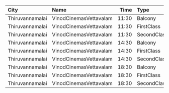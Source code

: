 | City            | Name                   |  Time | Type        | Price | Capacity | Booked |
| :-------------- | :--------------------- | ----: | :---------- | ----: | -------: | -----: |
| Thiruvannamalai | VinodCinemasVettavalam | 11:30 | Balcony     |   80₹ |       52 |     26 |
| Thiruvannamalai | VinodCinemasVettavalam | 11:30 | FirstClass  |   70₹ |      222 |    111 |
| Thiruvannamalai | VinodCinemasVettavalam | 11:30 | SecondClass |   70₹ |       32 |     16 |
| Thiruvannamalai | VinodCinemasVettavalam | 14:30 | Balcony     |   80₹ |       52 |     26 |
| Thiruvannamalai | VinodCinemasVettavalam | 14:30 | FirstClass  |   70₹ |      222 |    111 |
| Thiruvannamalai | VinodCinemasVettavalam | 14:30 | SecondClass |   70₹ |       32 |     16 |
| Thiruvannamalai | VinodCinemasVettavalam | 18:30 | Balcony     |   80₹ |       52 |     26 |
| Thiruvannamalai | VinodCinemasVettavalam | 18:30 | FirstClass  |   70₹ |      222 |    111 |
| Thiruvannamalai | VinodCinemasVettavalam | 18:30 | SecondClass |   70₹ |       32 |     16 |